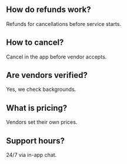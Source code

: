 ## How do refunds work?
Refunds for cancellations before service starts.

## How to cancel?
Cancel in the app before vendor accepts.

## Are vendors verified?
Yes, we check backgrounds.

## What is pricing?
Vendors set their own prices.

## Support hours?
24/7 via in-app chat.